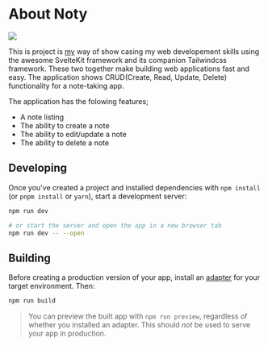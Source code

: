 <main class="container mx-auto px-6 lg:px-14 py-4">
	<h1
		class="text-center py-8 font-extrabold text-transparent text-5xl bg-clip-text bg-gradient-to-br from-blue-400 to-red-600"
	>
		About Noty
	</h1>
    <img src="static/noty.gif">
	<div
		class="bg-[#4c4f64] p-6 rounded-lg duration-300  transition ease-in-out delay-150 hover:-translate-y-1 hover:scale-110 text-white py-3  mr-auto ml-auto prose prose-2xl text-lg lg:text-2xl max-w-6xl"
	>
		<p>
			This is project is <span><a class="text-blue-500" href="https://boadzie1.netlify.app">my</a></span> way of show casing my web developement skills using the awesome
			SvelteKit framework and its companion Tailwindcss framework. These two together make building web applications fast and easy. <span
				>The application shows CRUD(Create, Read, Update, Delete) functionality for a note-taking app.  
		</p>
		<div class="text-2xl py-3">
			The application has the folowing features;
			<ul class="mr-2 list-disc px-4 text-cyan-100">
				<li>A note listing</li>
				<li>The ability to create a note</li>
				<li>The ability to edit/update a note</li>
                <li>The ability to delete a note</li>
			</ul>
		</div>
	</div>
</main>

## Developing

Once you've created a project and installed dependencies with `npm install` (or `pnpm install` or `yarn`), start a development server:

```bash
npm run dev

# or start the server and open the app in a new browser tab
npm run dev -- --open
```

## Building

Before creating a production version of your app, install an [adapter](https://kit.svelte.dev/docs#adapters) for your target environment. Then:

```bash
npm run build
```

> You can preview the built app with `npm run preview`, regardless of whether you installed an adapter. This should _not_ be used to serve your app in production.

